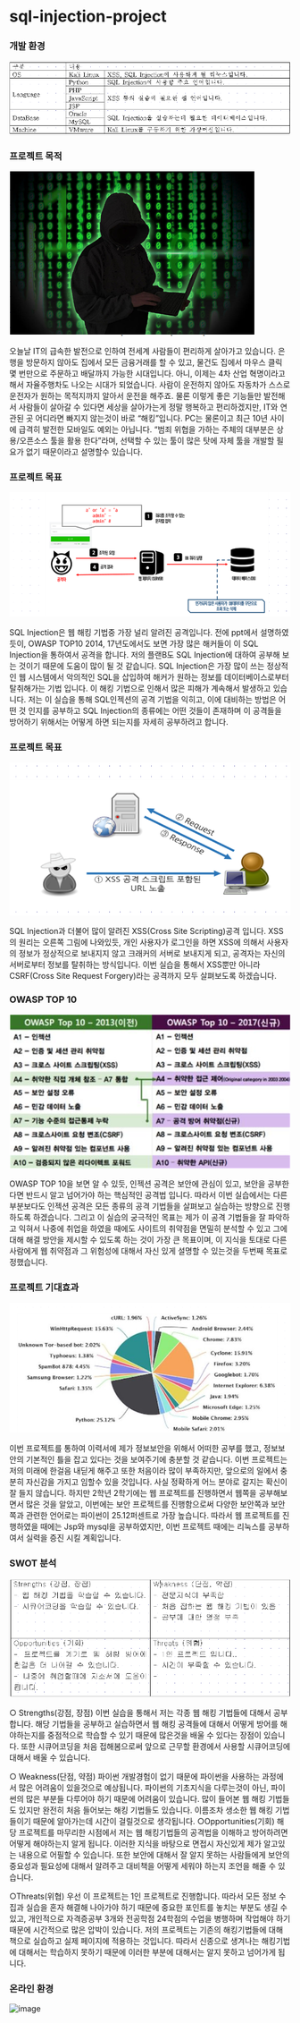 # sql-injection-project

### 개발 환경
![](images/sqlinjection/sqlinjection개발환경.png)


### 프로젝트 목적
![](images/sqlinjection/프로젝트목적.png)

오늘날 IT의 급속한 발전으로 인하여 전세계 사람들이 편리하게 살아가고 있습니다. 은행을 방문하지 않아도 집에서 모든 금융거래를 할 수 있고, 물건도 집에서 마우스 클릭 몇 번만으로 주문하고 배달까지 가능한 시대입니다. 
  아니, 이제는 4차 산업 혁명이라고 해서 자율주행차도 나오는 시대가 되었습니다. 사람이 운전하지 않아도 자동차가 스스로 운전자가 원하는 목적지까지 알아서 운전을 해주죠. 물론 이렇게 좋은 기능들만 발전해서 사람들이 살아갈 수 있다면 세상을 살아가는게 정말 행복하고 편리하겠지만, IT와 연관된 곳 어디라면 빠지지 않는것이 바로 “해킹”입니다. PC는 물론이고 최근 10년 사이에 급격히 발전한 모바일도 예외는 아닙니다. “범죄 위협을 가하는 주체의 대부분은 상용/오픈소스 툴을 활용 한다”라며, 선택할 수 있는 툴이 많은 탓에 자체 툴을 개발할 필요가 없기 때문이라고 설명할수 있습니다.
  
### 프로젝트 목표
![](images/sqlinjection/프로젝트목표1.png)

SQL Injection은 웹 해킹 기법중 가장 널리 알려진 공격입니다. 전에 ppt에서 설명하였듯이, OWASP TOP10 2014, 17년도에서도 보면 가장 많은 해커들이 이 SQL Injection을 통하여서 공격을 합니다. 저의 플랜B도 SQL Injection에 대하여 공부해 보는 것이기 때문에 도움이 많이 될 것 같습니다. SQL Injection은 가장 많이 쓰는 정상적인 웹 시스템에서 악의적인 SQL을 삽입하여 해커가 원하는 정보를 데이터베이스로부터 탈취해가는 기법 입니다. 이 해킹 기법으로 인해서 많은 피해가 계속해서 발생하고 있습니다. 저는 이 실습을 통해 SQL인젝션의 공격 기법을 익히고, 이에 대비하는 방법은 어떤 것 인지를 공부하고 SQL Injection의 종류에는 어떤 것들이 존재하며 이 공격들을 방어하기 위해서는 어떻게 하면 되는지를 자세히 공부하려고 합니다. 

### 프로젝트 목표
![](images/sqlinjection/프로젝트목표2.png)

SQL Injection과 더불어 많이 알려진 XSS(Cross Site Scripting)공격 입니다. XSS의 원리는 오른쪽 그림에 나와있듯, 개인 사용자가 로그인을 하면 XSS에 의해서 사용자의 정보가 정상적으로 보내지지 않고 크래커의 서버로 보내지게 되고, 공격자는 자신의 서버로부터 정보를 탈취하는 방식입니다. 이번 실습을 통해서 XSS뿐만 아니라 CSRF(Cross Site Request Forgery)라는 공격까지 모두 살펴보도록 하겠습니다.


### OWASP TOP 10
![](images/sqlinjection/OWASPTOP10.png)

OWASP TOP 10을 보면 알 수 있듯, 인젝션 공격은 보안에 관심이 있고, 보안을 공부한다면 반드시 알고 넘어가야 하는 핵심적인 공격법 입니다. 따라서 이번 실습에서는 다른 부분보다도 인젝션 공격은 모든 종류의 공격 기법들을 살펴보고 실습하는 방향으로 진행하도록 하겠습니다.
  그리고 이 실습의 궁극적인 목표는 제가 이 공격 기법들을 잘 파악하고 익혀서 나중에 취업을 하였을 때에도 사이트의 취약점을 면밀히 분석할 수 있고 그에 대해 해결 방안을 제시할 수 있도록 하는 것이 가장 큰 목표이며, 이 지식을 토대로 다른 사람에게 웹 취약점과 그 위험성에 대해서 자신 있게 설명할 수 있는것을 두번째 목표로 정했습니다.


### 프로젝트 기대효과
![](images/sqlinjection/프로젝트기대효과.png)

이번 프로젝트를 통하여 이력서에 제가 정보보안을 위해서 어떠한 공부를 했고, 정보보안의 기본적인 틀을
잡고 있다는 것을 보여주기에 충분할 것 같습니다. 이번 프로젝트는 저의 미래에 한걸음 내딛게 해주고
또한 처음이라 많이 부족하지만, 앞으로의 일에서 충분히 자신감을 가지고 임할수 있을 것입니다.
사실 정확하게 어느 분야로 갈지는 확신이 잘 들지 않습니다. 하지만 2학년 2학기에는 웹 프로젝트를 진행하면서 웹쪽을 공부해보면서 많은 것을 알았고, 이번에는 보안 프로젝트를 진행함으로써 다양한 보안쪽과 보안쪽과 관련한 언어로는 파이썬이 25.12퍼센트로 가장 높습니다. 따라서 웹 프로젝트를 진행하였을 때에는 Jsp와 mysql을 공부하였지만, 이번 프로젝트 때에는 리눅스를 공부하여서 실력을 증진 시킬 계획입니다.

### SWOT 분석
![](images/sqlinjection/SWOT분석.png)

○ Strengths(강점, 장점)
  이번 실습을 통해서 저는 각종 웹 해킹 기법들에 대해서 공부합니다. 해당 기법들을 공부하고 실습하면서 웹 해킹 공격들에 대해서 어떻게 방어를 해야하는지를 중점적으로 학습할 수 있기 때문에 많은것을 배울 수 있다는 장점이 있습니다. 또한 시큐어코딩을 처음 접해봄으로써 앞으로 근무할 환경에서 사용할 시큐어코딩에 대해서 배울 수 있습니다.

○ Weakness(단점, 약점)
 파이썬 개발경험이 없기 때문에 파이썬을 사용하는 과정에서 많은 어려움이 있을것으로 예상됩니다. 파이썬의 기초지식을 다루는것이 아닌, 파이썬의 많은 부분들 다루어야 하기 때문에 어려움이 있습니다.
  많이 들어본 웹 해킹 기법들도 있지만 완전히 처음 들어보는 해킹 기법들도 있습니다. 이름조차 생소한 웹 해킹 기법들이기 때문에 알아가는데 시간이 걸릴것으로 생각됩니다.
○Opportunities(기회)
  해당 프로젝트를 마무리한 시점에서 저는 웹 해킹기법들의 공격법을 이해하고 방어하려면 어떻게 해야하는지 알게 됩니다. 이러한 지식을 바탕으로 면접시 자신있게 제가 알고있는 내용으로 어필할 수 있습니다. 또한 보안에 대해서 잘 알지 못하는 사람들에게 보안의 중요성과 필요성에 대해서 알려주고 대비책을 어떻게 세워야 하는지 조언을 해줄 수 있습니다.

○Threats(위협)
  우선 이 프로젝트는 1인 프로젝트로 진행합니다. 따라서 모든 정보 수집과 실습을 혼자 해결해 나아가야 하기 때문에 중요한 포인트를 놓치는 부분도 생길 수 있고, 개인적으로 자격증공부 3개와 전공학점 24학점의 수업을 병행하며 작업해야 하기 때문에 시간적으로 많은 압박이 있습니다.
  저의 프로젝트는 기존의 해킹기법들에 대해 책으로 실습하고 실제 페이지에 적용하는 것입니다. 따라서 신종으로 생겨나는 해킹기법에 대해서는 학습하지 못하기 때문에 이러한 부분에 대해서는 알지 못하고 넘어가게 됩니다.

### 온라인 환경
![image](https://user-images.githubusercontent.com/71124678/129904510-880f9486-d168-4baf-9fb7-e33209a62628.png)
